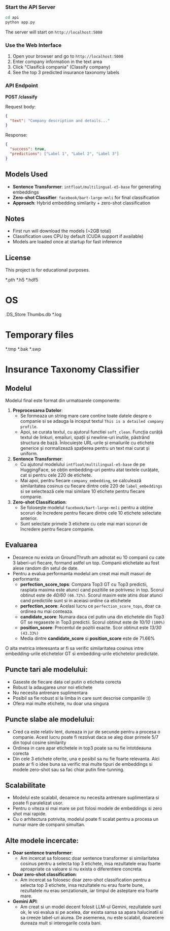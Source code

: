 
### Start the API Server

```bash
cd api
python app.py
```

The server will start on `http://localhost:5000`

### Use the Web Interface

1. Open your browser and go to `http://localhost:5000`
2. Enter company information in the text area
3. Click "Clasifică compania" (Classify company)
4. See the top 3 predicted insurance taxonomy labels

### API Endpoint

**POST /classify**

Request body:
```json
{
  "text": "Company description and details..."
}
```

Response:
```json
{
  "success": true,
  "predictions": ["Label 1", "Label 2", "Label 3"]
}
```

## Models Used

- **Sentence Transformer**: `intfloat/multilingual-e5-base` for generating embeddings
- **Zero-shot Classifier**: `facebook/bart-large-mnli` for final classification
- **Approach**: Hybrid embedding similarity + zero-shot classification

## Notes

- First run will download the models (~2GB total)
- Classification uses CPU by default (CUDA support if available)
- Models are loaded once at startup for fast inference

## License

This project is for educational purposes.

*.pth
*.h5
*.hdf5

# OS
.DS_Store
Thumbs.db
*.log

# Temporary files
*.tmp
*.bak
*.swp
# Insurance Taxonomy Classifier

## Modelul

Modelul final este format din urmatoarele componente:

1. **Preprocesarea Datelor**:
   - Se formeaza un string mare care contine toate datele despre o companie si se adauga la inceput textul `This is a detailed company profile`.
   - Apoi, se curata textul, cu ajutorul functiei `soft_clean`. Funcția curăță textul de linkuri, emailuri, spații și newline-uri inutile, păstrând structura de bază. Înlocuiește URL-urile și emailurile cu etichete generice și normalizează spațierea pentru un text mai curat și uniform.
2. **Sentence Transformer**:
   -  Cu ajutorul modelului `intfloat/multilingual-e5-base` de pe HuggingFace, se obțin embedding-uri pentru atat textele curățate, cat si pentru cele 220 de etichete.
   -  Mai apoi, pentru fiecare `company_embedding`, se calculează similaritatea cosinus cu fiecare dintre cele 220 de `label_embeddings` si se selectează cele mai similare 10 etichete pentru fiecare companie.
3. **Zero-shot Classification**:
   - Se folosește modelul `facebook/bart-large-mnli` pentru a obține scoruri de încredere pentru fiecare dintre cele 10 etichete selectate anterior.
   - Sunt selectate primele 3 etichete cu cele mai mari scoruri de încredere pentru fiecare companie.
## Evaluarea

- Deoarece nu exista un GroundThruth am adnotat eu 10 companii cu cate 3 laberi-uri fiecare, formand astfel un top.
Companii etichetate au fost alese random din setul de date.
- Pentru a evalua performanta modelul am creat mai mult masuri de performanta:
  - **perfection_score_tops**: Compara Top3 GT cu Top3 predictii, rasplata maxima este atunci cand pozitiile se potrivesc in top. Scorul obtinut este de *40/60* `(66.72%)`. Scorul maxim este atins doar atunci cand predictiile sunt si in aceiasi ordine ca etichetele
  - **perfection_score**: Acelasi lucru ce `perfection_score_tops`, doar ca ordinea nu mai conteaza.
  - **candidate_score**: Numara daca cel putin una din etichetele din Top3 GT se regaseste in Top3 predictii. Scorul obtinut este de *10/10* `(100%)`
  - **position_score**: Precentul de pozitii exacte. Scor obtinut este *13/30* `(43.33%)`
  - Media dintre **candidate_score** si **position_score** este de 71.66%

O alta metrica interesanta ar fi sa verific similaritatea cosinus intre embedding-urile etichetelor GT si embedding-urile etichetelor predictate.

## Puncte tari ale modelului:
- Gaseste de fiecare data cel putin o eticheta corecta
- Robust la adaugarea unor noi etichete
- Nu necesita antrenare suplimentara
- Posibil sa fie robust si la limba in care sunt descrise companiile :))
- Ofera mai multe etichete, nu doar una singura

## Puncte slabe ale modelului:

- Cred ca este relativ lent, dureaza in jur de secunde pentru a procesa o companie. Acest lucru poate fi rezolvat daca se aleg doar primele 5/7 din topul cosine similarity
- Ordinea in care apar etichetele in top3 poate sa nu fie intotdeauna corecta
- Din cele 3 etichete oferite, una e posibil sa nu fie foarte relevanta. Aici poate ar fi o idee buna sa verific mai multe tipuri de embeddings si modele zero-shot sau sa fac chiar putin fine-tunning.

## Scalabilitate

- Modelul este scalabil, deoarece nu necesita antrenare suplimentara si poate fi paralelizat usor.
- Pentru o viteza si mai mare se pot folosi modele de embeddings si zero shot mai rapide.
- Cu o arhitectura potrivita, modelul poate fi scalat pentru a procesa un numar mare de companii simultan.


## Alte modele incercate:

 - **Doar sentence transformer**:
   - Am incercat sa folosesc doar sentence transformer si similaritatea cosinus pentru a selecta top 3 etichete, insa rezultatele erau foarte aproapriate ca valoare si nu exista o diferentiere concreta.
- **Doar zero-shot classification**:
  - Am incercat sa folosesc doar zero-shot classification pentru a selecta top 3 etichete, insa rezultatele nu erau foarte bune, rezultatele nu erau senzationale, iar timpul de asteptare era foarte mare.
- **Gemini API**:
    - Am creat si un model decent folosit LLM-ul Gemini, rezultatele sunt ok, le voi evalua si pe acelea, dar exista sansa sa apara halucinatii si sa creeze label-uri aiurea. De asemenea, nu este scalabil, doarecere dureaza mult si interogarile costa bani.
